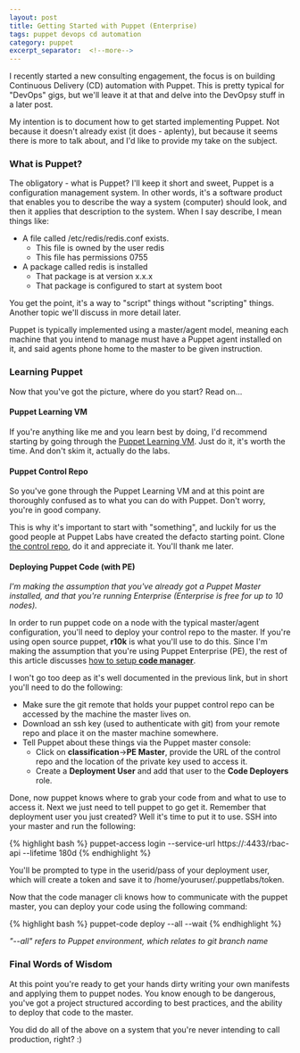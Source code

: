 ```yaml
---
layout: post
title: Getting Started with Puppet (Enterprise)
tags: puppet devops cd automation
category: puppet
excerpt_separator:  <!--more-->
---
```


I recently started a new consulting engagement, the focus is on building
Continuous Delivery (CD) automation with Puppet. This is pretty typical for
"DevOps" gigs, but we'll leave it at that and delve into the DevOpsy stuff
in a later post.  

My intention is to document how to get started implementing Puppet.  Not because
it doesn't already exist (it does - aplenty), but because it seems there is
more to talk about, and I'd like to provide my take on the subject.
<!--more-->
### What is Puppet?

The obligatory - what is Puppet?  I'll keep it short and sweet, Puppet is a configuration
management system.  In other words, it's a software product that enables you to
describe the way a system (computer) should look, and then it applies that description
to the system.  When I say describe, I mean things like:
- A file called /etc/redis/redis.conf exists.
  - This file is owned by the user redis
  - This file has permissions 0755
- A package called redis is installed
  - That package is at version x.x.x
  - That package is configured to start at system boot

You get the point, it's a way to "script" things without "scripting" things.
Another topic we'll discuss in more detail later.

Puppet is typically implemented using a master/agent model, meaning each machine
that you intend to manage must have a Puppet agent installed on it, and
said agents phone home to the master to be given instruction.

### Learning Puppet

Now that you've got the picture, where do you start?  Read on...

#### Puppet Learning VM

If you're anything like me and you learn best by doing, I'd recommend starting
by going through the [Puppet Learning VM](https://puppet.com/download-learning-vm).
Just do it, it's worth the time.  And don't skim it, actually do the labs.

#### Puppet Control Repo

So you've gone through the Puppet Learning VM and at this point are thoroughly
confused as to what you can do with Puppet.  Don't worry, you're in good company.  

This is why it's important to start with "something", and luckily for us the good
people at Puppet Labs have created the defacto starting point.  Clone
[the control repo](https://puppet.com/download-learning-vm), do
it and appreciate it.  You'll thank me later.

#### Deploying Puppet Code (with PE)

*I'm making the assumption that you've already got a Puppet Master installed,
and that you're running Enterprise (Enterprise is free for up to 10 nodes).*

In order to run puppet code on a node with the typical master/agent configuration,
you'll need to deploy your control repo to the master.  If you're using open
source puppet, **r10k** is what you'll use to do this. Since I'm making the
assumption that you're using Puppet Enterprise (PE), the rest of this article
discusses [how to setup **code manager**](https://docs.puppet.com/pe/latest/code_mgr_config.html#enable-code-manager-after-installation).

I won't go too deep as it's well documented in the previous link, but in short you'll
need to do the following:
- Make sure the git remote that holds your puppet control repo can be accessed
by the machine the master lives on.
- Download an ssh key (used to authenticate with git) from your remote repo and
place it on the master machine somewhere.
- Tell Puppet about these things via the Puppet master console:
  - Click on **classification**->**PE Master**, provide the URL of the
  control repo and the location of the private key used to access it.
  - Create a **Deployment User** and add that user to the **Code Deployers** role.

Done, now puppet knows where to grab your code from and what to use to access it.
Next we just need to tell puppet to go get it.  Remember that deployment user
you just created?  Well it's time to put it to use.  SSH into your master and
run the following:

{% highlight bash %}
puppet-access login --service-url https://<HOSTNAME OF PUPPET ENTERPRISE CONSOLE>:4433/rbac-api --lifetime 180d
{% endhighlight %}

You'll be prompted to type in the userid/pass of your deployment user, which will
create a token and save it to /home/youruser/.puppetlabs/token.

Now that the code manager cli knows how to communicate with the puppet master,
you can deploy your code using the following command:

{% highlight bash %}
puppet-code deploy --all --wait
{% endhighlight %}

*"--all" refers to Puppet environment, which relates to git branch name*

### Final Words of Wisdom

At this point you're ready to get your hands dirty writing your own manifests
and applying them to puppet nodes.  You know enough to be dangerous, you've got
a project structured according to best practices, and the ability to deploy that
code to the master.

You did do all of the above on a system that you're never intending to call
production, right? :)
